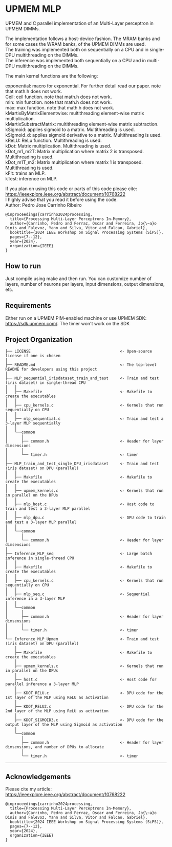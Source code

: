 # UPMEM MLP



UPMEM and C parallel implementation of an Multi-Layer perceptron in UPMEM DIMMs.

The implementation follows a host-device fashion. The MRAM banks and for some cases the WRAM banks, of the UPMEM DIMMs are used.  
The training was implemented both on sequentially on a CPU and in single-DPU multithreading on the DIMMs.  
The inference was implemented both sequentially on a CPU and in multi-DPU multithreading on the DIMMs.  

The main kernel functions are the following:

exponential: macro for exponential. For further detail read our paper. note that math.h does not work.  
Ceil: ceil function. note that math.h does not work.  
min: min function. note that math.h does not work.  
max: max function. note that math.h does not work.  
kMartixByMatrixElementwise: multithreading element-wise matrix multiplication.  
kMartixSubstractMatrix: multithreading element-wise matrix subtraction.  
kSigmoid: applies sigmoid to a matrix. Multithreading is used.  
kSigmoid_d: applies sigmoid derivative to a matrix. Multithreading is used.  
kReLU: ReLu function. Multithreading is used.  
kDot: Matrix multiplication. Multithreading is used.  
kDot_m1_m2T: Matrix multiplication where matrix 2 is transposed. Multithreading is used.  
kDot_m1T_m2: Matrix multiplication where matrix 1 is transposed. Multithreading is used.  
kFit: trains an MLP.  
kTest: inference on MLP.  

If you plan on using this code or parts of this code please cite: https://ieeexplore.ieee.org/abstract/document/10768222  
I highly advise that you read it before using the code.  
Author: Pedro Jose Carrinho Ribeiro  

```
@inproceedings{carrinho2024processing,
  title={Processing Multi-Layer Perceptrons In-Memory},
  author={Carrinho, Pedro and Ferraz, Oscar and Ferreira, Jo{\~a}o Dinis and Falevoz, Yann and Silva, Vitor and Falcao, Gabriel},
  booktitle={2024 IEEE Workshop on Signal Processing Systems (SiPS)},
  pages={7--12},
  year={2024},
  organization={IEEE}
}
```

## How to run

Just compile using make and then run. You can customize number of layers, number of neurons per layers, input dimensions, output dimensions, etc.

## Requirements

Either run on a UPMEM PIM-enabled machine or use UPMEM SDK: https://sdk.upmem.com/. The timer won't work on the SDK

## Project Organization

```
├── LICENSE                                       <- Open-source license if one is chosen
│
├── README.md                                     <- The top-level README for developers using this project
│
├── MLP_sequential_irisdataset_train_and_test     <- Train and test (iris dataset) in single-thread CPU     
│   │
│   ├── Makefile                                  <- Makefile to create the executables
│   │
│   ├── cpu_kernels.c                             <- Kernels that run sequentially on CPU
│   │
│   ├── mlp_sequential.c                          <- Train and test a 3-layer MLP sequentially
│   │
│   └──common
│      │
│      ├── common.h                               <- Header for layer dimsensions
│      │
│      └── timer.h                                <- timer
│
├── MLP_train_and_test_single_DPU_irisdataset     <- Train and test (iris dataset) on DPU (parallel)
│   │
│   ├── Makefile                                  <- Makefile to create the executables
│   │
│   ├── upmem_kernels.c                           <- Kernels that run in parallel on the DPUs
│   │
│   ├── mlp_host.c                                <- Host code to train and test a 3-layer MLP parallel
│   │
│   ├── mlp_dpu.c                                 <- DPU code to train and test a 3-layer MLP parallel
│   │
│   └──common
│      │
│      └── common.h                               <- Header for layer dimsensions
│
├── Inference_MLP_seq                             <- Large batch inference in single-thread CPU     
│   │
│   ├── Makefile                                  <- Makefile to create the executables
│   │
│   ├── cpu_kernels.c                             <- Kernels that run sequentially on CPU
│   │
│   ├── mlp_seq.c                                 <- Sequential inference in a 3-layer MLP
│   │
│   └──common
│      │
│      ├── common.h                               <- Header for layer dimsensions
│      │
│      └── timer.h                                <- timer
│
└── Inference_MLP_Upmem                           <- Train and test (iris dataset) on DPU (parallel)
    │
    ├── Makefile                                  <- Makefile to create the executables
    │
    ├── upmem_kernels.c                           <- Kernels that run in parallel on the DPUs
    │
    ├── host.c                                    <- Host code for parallel inference a 3-layer MLP
    │
    ├── KDOT_RELU.c                               <- DPU code for the 1st layer of the MLP using ReLU as activation
    │
    ├── KDOT_RELU2.c                              <- DPU code for the 2nd layer of the MLP using ReLU as activation
    │
    ├── KDOT_SIGMOID3.c                           <- DPU code for the output layer of the MLP using Sigmoid as activation
    │
    └──common
       │
       ├── common.h                               <- Header for layer dimsensions, and number of DPUs to allocate
       │     
       └── timer.h                                <- timer
```

--------

## Acknowledgements

Please cite my article: https://ieeexplore.ieee.org/abstract/document/10768222

```
@inproceedings{carrinho2024processing,
  title={Processing Multi-Layer Perceptrons In-Memory},
  author={Carrinho, Pedro and Ferraz, Oscar and Ferreira, Jo{\~a}o Dinis and Falevoz, Yann and Silva, Vitor and Falcao, Gabriel},
  booktitle={2024 IEEE Workshop on Signal Processing Systems (SiPS)},
  pages={7--12},
  year={2024},
  organization={IEEE}
}
```